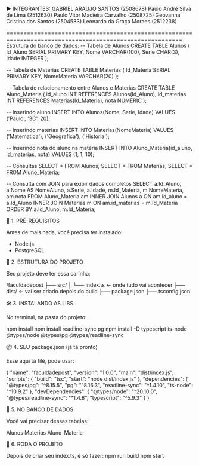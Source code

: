 ► INTEGRANTES:
  GABRIEL ARAUJO SANTOS (2508678)
  Paulo André Silva de Lima (2512630)
  Paulo Vitor Macieira Carvalho (2508725)
  Geovanna Cristina dos Santos (2504583)
  Leonardo da Graça Moraes (2512238)

=========================================================================================================
  Estrutura do banco de dados:
  -- Tabela de Alunos
CREATE TABLE Alunos (
    Id_Aluno SERIAL PRIMARY KEY,
    Nome VARCHAR(100),
    Serie CHAR(3),
    Idade INTEGER
);

-- Tabela de Materias
CREATE TABLE Materias (
    Id_Materia SERIAL PRIMARY KEY,
    NomeMateria VARCHAR(20)
);

-- Tabela de relacionamento entre Alunos e Materias
CREATE TABLE Aluno_Materia (
    id_aluno INT REFERENCES Alunos(Id_Aluno),
    id_materias INT REFERENCES Materias(Id_Materia),
    nota NUMERIC
);

-- Inserindo aluno
INSERT INTO Alunos(Nome, Serie, Idade) 
VALUES ('Paulo', '3C', 20);

-- Inserindo matérias
INSERT INTO Materias(NomeMateria) 
VALUES ('Matematica'), ('Geografica'), ('Historia');

-- Inserindo nota do aluno na matéria
INSERT INTO Aluno_Materia(id_aluno, id_materias, nota) 
VALUES (1, 1, 10);

-- Consultas
SELECT * FROM Alunos;
SELECT * FROM Materias;
SELECT * FROM Aluno_Materia;

-- Consulta com JOIN para exibir dados completos
SELECT 
    a.Id_Aluno,
    a.Nome AS NomeAluno,
    a.Serie,
    a.Idade,
    m.Id_Materia,
    m.NomeMateria,
    am.nota
FROM Aluno_Materia am
INNER JOIN Alunos a ON am.id_aluno = a.Id_Aluno
INNER JOIN Materias m ON am.id_materias = m.Id_Materia
ORDER BY a.Id_Aluno, m.Id_Materia;
 
 🎒 1. PRÉ-REQUISITOS

Antes de mais nada, você precisa ter instalado:

- Node.js
- PostgreSQL

📁 2. ESTRUTURA DO PROJETO

Seu projeto deve ter essa carinha:

/faculdadepost
├── src/
│   └── index.ts       ← onde tudo vai acontecer
├── dist/              ← vai ser criado depois do build
├── package.json
├── tsconfig.json


🛠️ 3. INSTALANDO AS LIBS

No terminal, na pasta do projeto:

npm install
npm install readline-sync pg
npm install -D typescript ts-node @types/node @types/pg @types/readline-sync

📦 4. SEU package.json (já tá pronto)

Esse aqui tá filé, pode usar:

{
  "name": "faculdadepost",
  "version": "1.0.0",
  "main": "dist/index.js",
  "scripts": {
    "build": "tsc",
    "start": "node dist/index.js"
  },
  "dependencies": {
    "@types/pg": "^8.15.5",
    "pg": "^8.16.3",
    "readline-sync": "^1.4.10",
    "ts-node": "^10.9.2"
  },
  "devDependencies": {
    "@types/node": "^20.10.0",
    "@types/readline-sync": "^1.4.8",
    "typescript": "^5.9.3"
  }
}


🧱 5. NO BANCO DE DADOS

Você vai precisar dessas tabelas:

Alunos
Materias
Aluno_Materia

🧪 6. RODA O PROJETO

Depois de criar seu index.ts, é só fazer:
npm run build
npm start




